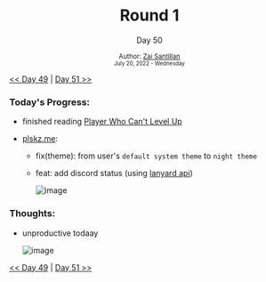 <div align="center">
    <h1>Round 1</h1>
    <p>Day 50</p>
    <sub>
      Author: <a href="https://github.com/plskz" target="_blank">Zai Santillan</a>
      <br>
      <small>July 20, 2022 - Wednesday</small>
    </sub>
  </div>

[<< Day 49](day049.md) | [Day 51 >>](day051.md)

### Today's Progress:

- finished reading [Player Who Can't Level Up](https://anilist.co/manga/130511/The-Player-Who-Cant-Level-Up/)
- [plskz.me](https://plskz.me):

  - fix(theme): from user's `default system theme` to `night theme`
  - feat: add discord status (using [lanyard api](https://api.lanyard.rest/v1/users/90431685472038912))

    ![image](https://user-images.githubusercontent.com/57343545/180197611-b2f662b6-2cb7-4607-a2e1-19da04623119.png)

### Thoughts:

- unproductive todaay

  ![image](https://cdn.discordapp.com/emojis/893978510908088370.gif?size=96)

[<< Day 49](day049.md) | [Day 51 >>](day051.md)

